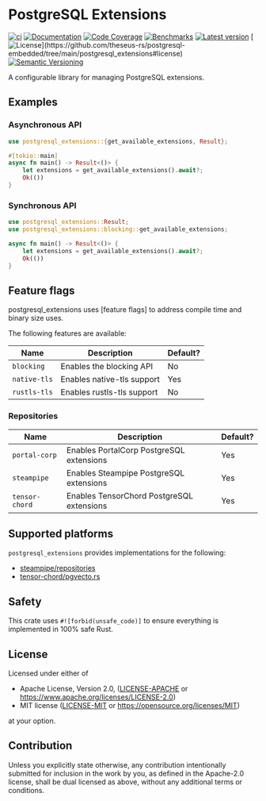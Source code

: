 # PostgreSQL Extensions

[![ci](https://github.com/theseus-rs/postgresql-embedded/actions/workflows/ci.yml/badge.svg?branch=main)](https://github.com/theseus-rs/postgresql-embedded/actions/workflows/ci.yml)
[![Documentation](https://docs.rs/postgresql_extensions/badge.svg)](https://docs.rs/postgresql_extensions)
[![Code Coverage](https://codecov.io/gh/theseus-rs/postgresql-embedded/branch/main/graph/badge.svg)](https://codecov.io/gh/theseus-rs/postgresql-embedded)
[![Benchmarks](https://img.shields.io/badge/%F0%9F%90%B0_bencher-enabled-6ec241)](https://bencher.dev/perf/theseus-rs-postgresql-embedded)
[![Latest version](https://img.shields.io/crates/v/postgresql_extensions.svg)](https://crates.io/crates/postgresql_extensions)
[![License](https://img.shields.io/crates/l/postgresql_extensions?)](https://github.com/theseus-rs/postgresql-embedded/tree/main/postgresql_extensions#license)
[![Semantic Versioning](https://img.shields.io/badge/%E2%9A%99%EF%B8%8F_SemVer-2.0.0-blue)](https://semver.org/spec/v2.0.0.html)

A configurable library for managing PostgreSQL extensions.

## Examples

### Asynchronous API

```rust
use postgresql_extensions::{get_available_extensions, Result};

#[tokio::main]
async fn main() -> Result<()> {
    let extensions = get_available_extensions().await?;
    Ok(())
}
```

### Synchronous API

```rust
use postgresql_extensions::Result;
use postgresql_extensions::blocking::get_available_extensions;

async fn main() -> Result<()> {
    let extensions = get_available_extensions().await?;
    Ok(())
}
```

## Feature flags

postgresql_extensions uses [feature flags] to address compile time and binary size
uses.

The following features are available:

| Name         | Description                | Default? |
|--------------|----------------------------|----------|
| `blocking`   | Enables the blocking API   | No       |
| `native-tls` | Enables native-tls support | Yes      |
| `rustls-tls` | Enables rustls-tls support | No       |

### Repositories

| Name           | Description                               | Default? |
|----------------|-------------------------------------------|----------|
| `portal-corp`  | Enables PortalCorp PostgreSQL extensions  | Yes      |
| `steampipe`    | Enables Steampipe PostgreSQL extensions   | Yes      |
| `tensor-chord` | Enables TensorChord PostgreSQL extensions | Yes      |

## Supported platforms

`postgresql_extensions` provides implementations for the following:

* [steampipe/repositories](https://github.com/orgs/turbot/repositories)
* [tensor-chord/pgvecto.rs](https://github.com/tensor-chord/pgvecto.rs)

## Safety

This crate uses `#![forbid(unsafe_code)]` to ensure everything is implemented in 100% safe Rust.

## License

Licensed under either of

* Apache License, Version 2.0, ([LICENSE-APACHE](LICENSE-APACHE) or https://www.apache.org/licenses/LICENSE-2.0)
* MIT license ([LICENSE-MIT](LICENSE-MIT) or https://opensource.org/licenses/MIT)

at your option.

## Contribution

Unless you explicitly state otherwise, any contribution intentionally submitted for inclusion in the work by you, as
defined in the Apache-2.0 license, shall be dual licensed as above, without any additional terms or conditions.
